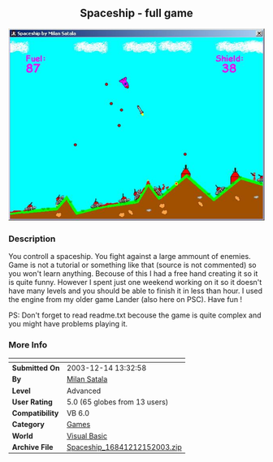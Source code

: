 ﻿<div align="center">

## Spaceship \- full game

<img src="PIC200312151444135306.JPG">
</div>

### Description

You controll a spaceship. You fight against a large ammount of enemies. Game is not a tutorial or something like that (source is not commented) so you won't learn anything. Becouse of this I had a free hand creating it so it is quite funny. However I spent just one weekend working on it so it doesn't have many levels and you should be able to finish it in less than hour. I used the engine from my older game Lander (also here on PSC). Have fun !

PS: Don't forget to read readme.txt becouse the game is quite complex and you might have problems playing it.
 
### More Info
 


<span>             |<span>
---                |---
**Submitted On**   |2003-12-14 13:32:58
**By**             |[Milan Satala](https://github.com/Planet-Source-Code/PSCIndex/blob/master/ByAuthor/milan-satala.md)
**Level**          |Advanced
**User Rating**    |5.0 (65 globes from 13 users)
**Compatibility**  |VB 6\.0
**Category**       |[Games](https://github.com/Planet-Source-Code/PSCIndex/blob/master/ByCategory/games__1-38.md)
**World**          |[Visual Basic](https://github.com/Planet-Source-Code/PSCIndex/blob/master/ByWorld/visual-basic.md)
**Archive File**   |[Spaceship\_16841212152003\.zip](https://github.com/Planet-Source-Code/milan-satala-spaceship-full-game__1-50470/archive/master.zip)








